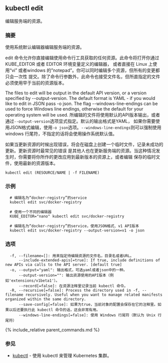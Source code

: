 ---
---

## kubectl edit

编辑服务端的资源。

### 摘要


使用系统默认编辑器编辑服务端的资源。

edit 命令允许你直接编辑使用命令行工具获取的任何资源。此命令将打开你通过 KUBE_EDITOR 或者 EDITOR 环境变量定义的编辑器，
或者直接在 Linux 上使用“vi” 或者windows 的”notepad”。你可以同时编辑多个资源，但所有的变更都只会一次性
提交。除了命令行参数外，此命令也接受文件名，但所直指定的文件必须使用早于当前的资源版本。

The files to edit will be output in the default API version, or a version specified
by --output-version. The default format is YAML - if you would like to edit in JSON
pass -o json. The flag --windows-line-endings can be used to force Windows line endings,
otherwise the default for your operating system will be used.
所编辑的文件将使用默认的API版本输出，或者通过`--output-version`选项显式指定。默认的输出格式是YAML，
如果你需要使用JSON格式编辑，使用`-o json`选项。`--windows-line-endings`则可以强制使用 windows 行尾符，不指定的话将会使用操作系统默认值。

如果当更新资源的时候出现错误，将会在磁盘上创建一个临时文件，记录未成功的更新。更新资源时最常见的错误
是其他人也在更新服务端的资源。当这种情况发生时，你需要将你所作的更改应用到最新版本的资源上，或者编辑
保存的临时文件，使用最新的资源版本。

```
kubectl edit (RESOURCE/NAME | -f FILENAME)
```

### 示例

```
  # 编辑名为“docker-registry”的service
  kubectl edit svc/docker-registry

  # 使用一个不同的编辑器
  KUBE_EDITOR="nano" kubectl edit svc/docker-registry

  # 编辑名为“docker-registry”的service，使用JSON格式、v1 API版本
  kubectl edit svc/docker-registry --output-version=v1 -o json
```

### 选项

```
  -f, --filename=[]: 用来指定待编辑资源的文件名，目录名或者URL。
      --include-extended-apis[=true]: If true, include definitions of new APIs via calls to the API server. [default true]
  -o, --output="yaml": 输出格式，可选yaml或者json中的一种。
      --output-version="": 输出资源使用的API版本（例如'extensions/v1beta1'）。
      --record[=false]: 在资源注释里记录当前 kubectl 命令。
  -R, --recursive[=false]: Process the directory used in -f, --filename recursively. Useful when you want to manage related manifests organized within the same directory.
      --save-config[=false]: 如果为true，当前对象的配置会保存在它的注释里。如果以后还要执行此 kubectl 命令的话，这会非常有用。
      --windows-line-endings[=false]: 使用 Windows 行尾符（默认为 Unix 行尾符）
```

{% include_relative parent_commands.md %}

### 参见

* [kubectl](kubectl.md)	 - 使用 kubectl 来管理 Kubernetes 集群。
